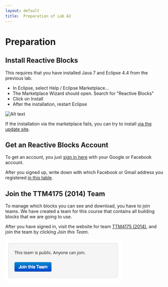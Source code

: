 ```yaml
---
layout: default
title:  Preparation of Lab A2
---
```


# Preparation

## Install Reactive Blocks

This requires that you have installed Java 7 and Eclipse 4.4 from the previous lab.

* In Eclipse, select Help / Eclipse Marketplace...
* The Marketplace Wizard should open. Search for "Reactive Blocks"
* Click on Install
* After the installation, restart Eclipse

![Alt text](http://reference.bitreactive.com/reference/images/eclipse-marketplace.png)


If the installation via the marketplace fails, you can try to install [via the update site].

[via the update site]: http://reference.bitreactive.com/reference/install-from-update-site.html


## Get an Reactive Blocks Account

To get an account, you just [sign in here] with your Google or Facebook account.

[sign in here]: http://blocks.bitreactive.com/login/signup.html


After you signed up, write down with which Facebook or Gmail address you registered [in this table].

[in this table]: [http://docs.google.com/spreadsheets/d/15TMgbRlB8FbU4i4kp5uHpjkXRFZS_zlKnMGbwgAYNf0/edit?usp=sharing]


## Join the TTM4175 (2014) Team

To manage which blocks you can see and download, you have to join teams. We have created a team for this course that contains all building blocks that we are going to use. 

After you have signed in, visit the website for team [TTM4175 (2014)], and join the team by clicking *Join this Team*. 

[TTM4175 (2014)]: http://blocks.bitreactive.com/#/group/G5olk12n7ik4aa62a

![Alt text](images/join.png)





